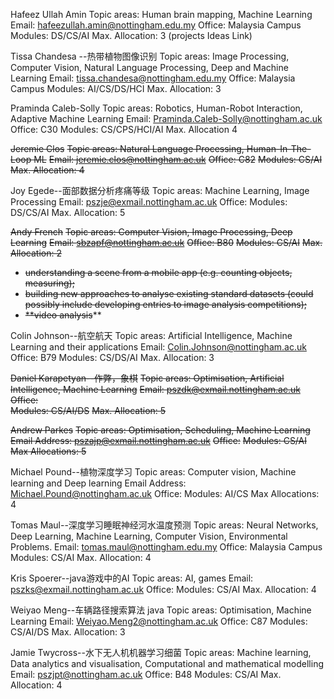 Hafeez Ullah Amin
Topic areas:	Human brain mapping, Machine Learning
Email:	hafeezullah.amin@nottingham.edu.my
Office:	Malaysia Campus
Modules:	DS/CS/AI
Max. Allocation: 	3 (projects Ideas Link)



Tissa Chandesa --热带植物图像识别
Topic areas:	Image Processing, Computer Vision, Natural Language Processing, Deep and Machine Learning
Email:	tissa.chandesa@nottingham.edu.my
Office:	Malaysia Campus
Modules:	AI/CS/DS/HCI
Max. Allocation: 	3



Praminda Caleb-Solly
Topic areas:	Robotics, Human-Robot Interaction, Adaptive Machine Learning
Email:	Praminda.Caleb-Solly@nottingham.ac.uk
Office:	C30
Modules:	CS/CPS/HCI/AI
Max. Allocation	4



~~Jeremie Clos~~
~~Topic areas:	Natural Language Processing, Human-In-The-Loop ML~~
~~Email:	jeremie.clos@nottingham.ac.uk~~
~~Office:	C82~~
~~Modules:	CS/AI~~
~~Max. Allocation: 	4~~

Joy Egede--面部数据分析疼痛等级
Topic areas:	Machine Learning, Image Processing
Email:	pszje@exmail.nottingham.ac.uk
Office:	
Modules:	DS/CS/AI
Max. Allocation:	5



~~Andy French~~
~~Topic areas:	Computer Vision, Image Processing, Deep Learning~~
~~Email:	sbzapf@nottingham.ac.uk~~
~~Office:	B80~~
~~Modules:	CS/AI~~
~~Max. Allocation: 	2~~

- ~~understanding a scene from a mobile app (e.g. counting objects, measuring);~~ 
- ~~building new approaches to analyse existing standard datasets (could possibly include developing entries to image analysis competitions);~~ 
- ~~**video analysis~~**



Colin Johnson--航空航天
Topic areas:	Artificial Intelligence, Machine Learning and their applications
Email:	Colin.Johnson@nottingham.ac.uk
Office:	B79
Modules:	CS/DS/AI
Max. Allocation:	3



~~Daniel Karapetyan--作弊，象棋~~
~~Topic areas:	Optimisation, Artificial Intelligence, Machine Learning~~
~~Email:	pszdk@exmail.nottingham.ac.uk~~
~~Office:~~	 
~~Modules:	 CS/AI/DS~~
~~Max. Allocation:	 5~~



~~Andrew Parkes~~
~~Topic areas:	Optimisation, Scheduling, Machine Learning~~
~~Email Address:	pszajp@exmail.nottingham.ac.uk~~
~~Office:~~	
~~Modules:	CS/AI~~
~~Max Allocations:	5~~



Michael Pound--植物深度学习
Topic areas:	Computer vision, Machine learning and Deep learning
Email Address:	Michael.Pound@nottingham.ac.uk
Office:	
Modules:	AI/CS
Max Allocations:	4

Tomas Maul--深度学习睡眠神经河水温度预测
Topic areas:	Neural Networks, Deep Learning, Machine Learning, Computer Vision, Environmental Problems.
Email:	tomas.maul@nottingham.edu.my
Office:	Malaysia Campus
Modules:	 CS/AI
Max. Allocation:	 4



Kris Spoerer--java游戏中的AI
Topic areas:	AI, games
Email:	pszks@exmail.nottingham.ac.uk
Office:	
Modules:	CS/AI
Max. Allocation: 	4



Weiyao Meng--车辆路径搜索算法  java
Topic areas:	Optimisation, Machine Learning
Email:	Weiyao.Meng2@nottingham.ac.uk
Office:	C87
Modules:	CS/AI/DS
Max. Allocation:	3

Jamie Twycross--水下无人机机器学习细菌
Topic areas:	Machine learning, Data analytics and visualisation, Computational and mathematical modelling
Email:	pszjpt@nottingham.ac.uk
Office:	B48
Modules:	CS/AI
Max. Allocation: 	4